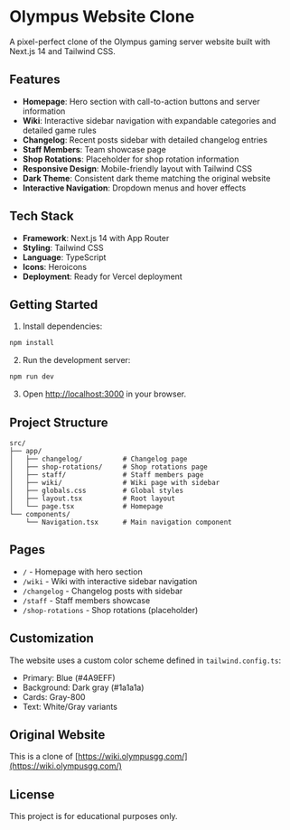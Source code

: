 # Olympus Website Clone

A pixel-perfect clone of the Olympus gaming server website built with Next.js 14 and Tailwind CSS.

## Features

- **Homepage**: Hero section with call-to-action buttons and server information
- **Wiki**: Interactive sidebar navigation with expandable categories and detailed game rules
- **Changelog**: Recent posts sidebar with detailed changelog entries
- **Staff Members**: Team showcase page
- **Shop Rotations**: Placeholder for shop rotation information
- **Responsive Design**: Mobile-friendly layout with Tailwind CSS
- **Dark Theme**: Consistent dark theme matching the original website
- **Interactive Navigation**: Dropdown menus and hover effects

## Tech Stack

- **Framework**: Next.js 14 with App Router
- **Styling**: Tailwind CSS
- **Language**: TypeScript
- **Icons**: Heroicons
- **Deployment**: Ready for Vercel deployment

## Getting Started

1. Install dependencies:
```bash
npm install
```

2. Run the development server:
```bash
npm run dev
```

3. Open [http://localhost:3000](http://localhost:3000) in your browser.

## Project Structure

```
src/
├── app/
│   ├── changelog/          # Changelog page
│   ├── shop-rotations/     # Shop rotations page
│   ├── staff/              # Staff members page
│   ├── wiki/               # Wiki page with sidebar
│   ├── globals.css         # Global styles
│   ├── layout.tsx          # Root layout
│   └── page.tsx            # Homepage
└── components/
    └── Navigation.tsx      # Main navigation component
```

## Pages

- `/` - Homepage with hero section
- `/wiki` - Wiki with interactive sidebar navigation
- `/changelog` - Changelog posts with sidebar
- `/staff` - Staff members showcase
- `/shop-rotations` - Shop rotations (placeholder)

## Customization

The website uses a custom color scheme defined in `tailwind.config.ts`:
- Primary: Blue (#4A9EFF)
- Background: Dark gray (#1a1a1a)
- Cards: Gray-800
- Text: White/Gray variants

## Original Website

This is a clone of [https://wiki.olympusgg.com/](https://wiki.olympusgg.com/)

## License

This project is for educational purposes only.
